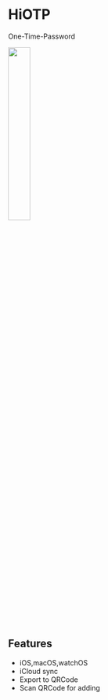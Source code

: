 # HiOTP
One-Time-Password

<img src="https://user-images.githubusercontent.com/42961884/207967706-fa3c0df3-4f01-498a-8519-7d3e2efcb8dd.jpeg" width="30%" height="30%"/>

## Features

- iOS,macOS,watchOS
- iCloud sync
- Export to QRCode
- Scan QRCode for adding
